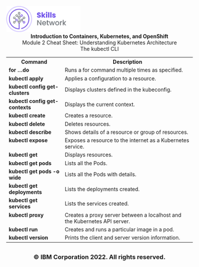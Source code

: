 <img src="images/IDSN.png" width="200">

<div align="center"><b>Introduction to Containers, Kubernetes, and OpenShift</b>
</div>

<div align="center">Module 2 Cheat Sheet: Understanding Kubernetes Architecture
</div>

<div align="center">The kubectl CLI
</div>

<table>
<tr>
<th width="30%">Command</th width="70%"><th>Description</th>
</tr>

<tr>
<td width="30%"><b>for …do</b></td>
<td width="70%">Runs a for command multiple times as specified.
</tr>

<tr>
<td width="30%"><b>kubectl apply </b></td>
<td width="70%">Applies a configuration to a resource.
</tr>


<tr>
<td width="30%"valign="top"><b>kubectl config get-clusters </b></td>
<td width="70%">Displays clusters defined in the kubeconfig.
</td>

</tr>

<tr>
<td width="30%"valign="top"><b>kubectl config get-contexts </b></td>
<td width="70%">Displays the current context.
</td>
</tr>


<tr>
<td width="30%"valign="top"><b>kubectl create
</b></td>
<td width="70%">Creates a resource.
</td>
</tr>


<tr>
<td width="30%"valign="top"><b>kubectl delete</b></td>
<td width="70%">Deletes resources.
</td>
</tr>


<tr>
<td width="30%"valign="top"><b>kubectl describe </b></td>
<td width="70%">Shows details of a resource or group of resources.
</td>
</tr>


<tr>
<td width="30%"valign="top"><b>kubectl expose</b></td>
<td width="70%">Exposes a resource to the internet as a Kubernetes service.
</td>
</tr>

<tr>
<td width="30%"valign="top"><b>kubectl get</b></td>
<td width="70%">Displays resources.
</td>
</tr>

<tr>
<td width="30%"valign="top"><b>kubectl get pods</b></td>
<td width="70%">Lists all the Pods.
</td>
</tr>

<tr>
<td width="30%"valign="top"><b>kubectl get pods -o wide</b></td>
<td width="70%">Lists all the Pods with details.
</td>
</tr>

<tr>
<td width="30%"valign="top"><b>kubectl get deployments</b></td>
<td width="70%">Lists the deployments created.
</td>
</tr>

<tr>
<td width="30%"valign="top"><b>kubectl get services</b></td>
<td width="70%">Lists the services created.
</td>
</tr>

<tr>
<td width="30%"valign="top"><b>kubectl proxy</b></td>
<td width="70%">Creates a proxy server between a localhost and the Kubernetes API server.
</td>
</tr>


<tr>
<td width="30%"valign="top"><b>kubectl run</b></td>
<td width="70%">Creates and runs a particular image in a pod.
</td>
</tr>

<tr>
<td width="30%"valign="top"><b>kubectl version</b></td>
<td width="70%">Prints the client and server version information.
</td>
</tr>


</table>


## <h3 align="center"> © IBM Corporation 2022. All rights reserved. <h3/>
